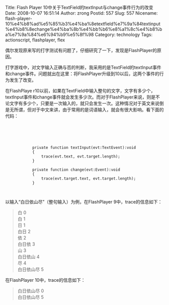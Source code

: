 Title: Flash Player 10中关于TextField的textInput与change事件行为的改变
Date: 2008-10-07 16:51:14
Author: zrong
Postid: 557
Slug: 557
Nicename: flash-player-10%e4%b8%ad%e5%85%b3%e4%ba%8etextfield%e7%9a%84textinput%e4%b8%8echange%e4%ba%8b%e4%bb%b6%e8%a1%8c%e4%b8%ba%e7%9a%84%e6%94%b9%e5%8f%98
Category: technology
Tags: actionscript, flashplayer, flex

偶尔发现原来写的打字测试有问题了，仔细研究了一下，发现是FlashPlayer的原因。

打字游戏中，对文字输入正确与否的判断，我采用的是TextField的textInput事件和change事件。问题就出在这里：将FlashPlayer升级到10以后，这两个事件的行为发生了改变。

在FlashPlaye
r10以前，如果在TextField中输入整句的文字，文字有多少个，textInput事件和change事件就会发生多少次。而对于FlashPlayer来说，则是不论文字有多少个，只要是一次输入的，就只会发生一次。这种情况对于英文来说倒是无所谓，但对于中文来讲，由于常用的是词语输入，就会有很大影响。看下面的代码：  
<!--more-->

``` {lang="XML" line="1" file="type.mxml"}


    
    
        
            private function textInput(evt:TextEvent):void
            {
                trace(evt.text, evt.target.length);
            }
            
            private function change(evt:Event):void
            {
                trace(evt.target.text, evt.target.length);
            }
        
    
```

以输入“白日依山尽”（整句输入）为例，在FlashPlayer 9中，trace的信息如下：

> 白 0  
>  白 1  
>  日 1  
>  白日 2  
>  依 2  
>  白日依 3  
>  山 3  
>  白日依山 4  
>  尽 4  
>  白日依山尽 5

在FlashPlayer 10中，trace的信息如下：

> 白日依山尽 0  
>  白日依山尽 5

